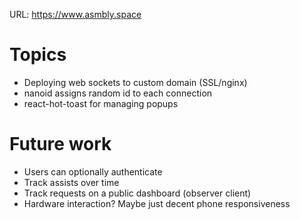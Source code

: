URL: https://www.asmbly.space

# Topics
- Deploying web sockets to custom domain (SSL/nginx)
- nanoid assigns random id to each connection
- react-hot-toast for managing popups

# Future work
- Users can optionally authenticate
- Track assists over time
- Track requests on a public dashboard (observer client)
- Hardware interaction? Maybe just decent phone responsiveness